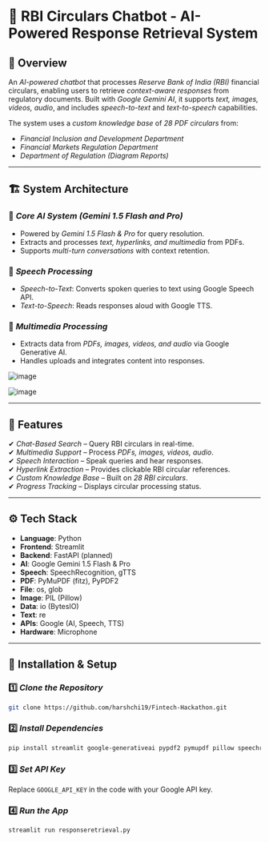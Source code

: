 # 📌 RBI Circulars Chatbot - AI-Powered Response Retrieval System

## 🚀 Overview
An *AI-powered chatbot* that processes *Reserve Bank of India (RBI)* financial circulars, enabling users to retrieve *context-aware responses* from regulatory documents. Built with *Google Gemini AI*, it supports *text, images, videos, audio*, and includes *speech-to-text* and *text-to-speech* capabilities.

The system uses a *custom knowledge base* of *28 PDF circulars* from:
- *Financial Inclusion and Development Department*
- *Financial Markets Regulation Department*
- *Department of Regulation (Diagram Reports)*

---

## 🏗 System Architecture

### 🔹 *Core AI System (Gemini 1.5 Flash and Pro)*
- Powered by *Gemini 1.5 Flash & Pro* for query resolution.
- Extracts and processes *text, hyperlinks, and multimedia* from PDFs.
- Supports *multi-turn conversations* with context retention.

### 🔹 *Speech Processing*
- *Speech-to-Text*: Converts spoken queries to text using Google Speech API.
- *Text-to-Speech*: Reads responses aloud with Google TTS.

### 🔹 *Multimedia Processing*
- Extracts data from *PDFs, images, videos, and audio* via Google Generative AI.
- Handles uploads and integrates content into responses.

![image](https://github.com/user-attachments/assets/a594906e-46ac-4f8c-b6bd-843024de3bc9)

![image](https://github.com/user-attachments/assets/02912da1-512e-42cd-9fb4-76ab5ecf56af)

---

## 🎯 Features
✔ *Chat-Based Search* – Query RBI circulars in real-time.  
✔ *Multimedia Support* – Process *PDFs, images, videos, audio*.  
✔ *Speech Interaction* – Speak queries and hear responses.  
✔ *Hyperlink Extraction* – Provides clickable RBI circular references.  
✔ *Custom Knowledge Base* – Built on *28 RBI circulars*.  
✔ *Progress Tracking* – Displays circular processing status.

---

## ⚙ Tech Stack
- **Language**: Python  
- **Frontend**: Streamlit  
- **Backend**: FastAPI (planned)  
- **AI**: Google Gemini 1.5 Flash & Pro  
- **Speech**: SpeechRecognition, gTTS  
- **PDF**: PyMuPDF (fitz), PyPDF2  
- **File**: os, glob  
- **Image**: PIL (Pillow)  
- **Data**: io (BytesIO)  
- **Text**: re  
- **APIs**: Google (AI, Speech, TTS)  
- **Hardware**: Microphone  

---

## 🚀 Installation & Setup
### 1️⃣ *Clone the Repository*
```bash
git clone https://github.com/harshchi19/Fintech-Hackathon.git
```

### 2️⃣ *Install Dependencies*
```bash
pip install streamlit google-generativeai pypdf2 pymupdf pillow speechrecognition gtts pyaudio
```

### 3️⃣ *Set API Key*
Replace `GOOGLE_API_KEY` in the code with your Google API key.

### 4️⃣ *Run the App*
```bash
streamlit run responseretrieval.py
```


